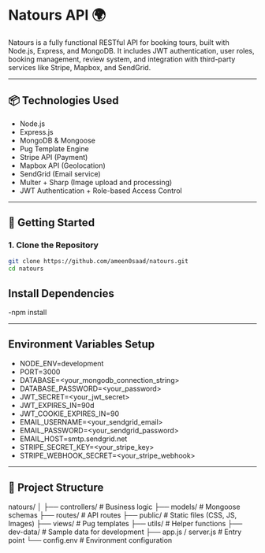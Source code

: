 # Natours API 🌍

Natours is a fully functional RESTful API for booking tours, built with Node.js, Express, and MongoDB. It includes JWT authentication, user roles, booking management, review system, and integration with third-party services like Stripe, Mapbox, and SendGrid.

---

## 📦 Technologies Used

- Node.js
- Express.js
- MongoDB & Mongoose
- Pug Template Engine
- Stripe API (Payment)
- Mapbox API (Geolocation)
- SendGrid (Email service)
- Multer + Sharp (Image upload and processing)
- JWT Authentication + Role-based Access Control

---

## 🚀 Getting Started

### 1. Clone the Repository
```bash
git clone https://github.com/ameen0saad/natours.git
cd natours
```
## Install Dependencies
-npm install

---
 ## Environment Variables Setup
- NODE_ENV=development
- PORT=3000
- DATABASE=<your_mongodb_connection_string>
- DATABASE_PASSWORD=<your_password>
- JWT_SECRET=<your_jwt_secret>
- JWT_EXPIRES_IN=90d
- JWT_COOKIE_EXPIRES_IN=90
- EMAIL_USERNAME=<your_sendgrid_email>
- EMAIL_PASSWORD=<your_sendgrid_password>
- EMAIL_HOST=smtp.sendgrid.net
- STRIPE_SECRET_KEY=<your_stripe_key>
- STRIPE_WEBHOOK_SECRET=<your_stripe_webhook>
---

## 📁 Project Structure
natours/
│
├── controllers/       # Business logic
├── models/            # Mongoose schemas
├── routes/            # API routes
├── public/            # Static files (CSS, JS, Images)
├── views/             # Pug templates
├── utils/             # Helper functions
├── dev-data/          # Sample data for development
├── app.js / server.js # Entry point
└── config.env         # Environment configuration

